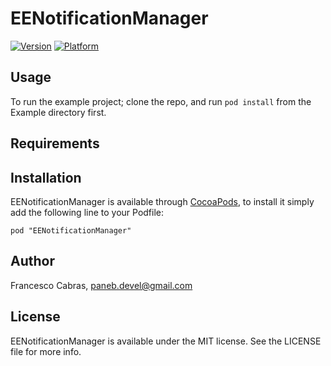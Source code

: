 # EENotificationManager

[![Version](http://cocoapod-badges.herokuapp.com/v/EENotificationManager/badge.png)](http://cocoadocs.org/docsets/EENotificationManager)
[![Platform](http://cocoapod-badges.herokuapp.com/p/EENotificationManager/badge.png)](http://cocoadocs.org/docsets/EENotificationManager)

## Usage

To run the example project; clone the repo, and run `pod install` from the Example directory first.

## Requirements

## Installation

EENotificationManager is available through [CocoaPods](http://cocoapods.org), to install
it simply add the following line to your Podfile:

    pod "EENotificationManager"

## Author

Francesco Cabras, paneb.devel@gmail.com

## License

EENotificationManager is available under the MIT license. See the LICENSE file for more info.

